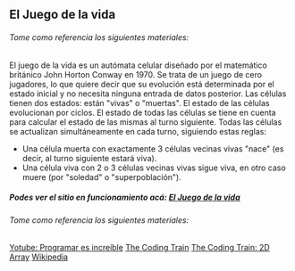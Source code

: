 ## El Juego de la vida
###### Tome como referencia los siguientes materiales:


El juego de la vida es un autómata celular diseñado por el matemático británico John Horton Conway en 1970. Se trata de un juego de cero jugadores, lo que quiere decir que su evolución está determinada por el estado inicial y no necesita ninguna entrada de datos posterior.
Las células tienen dos estados: están "vivas" o "muertas". El estado de las células evolucionan por ciclos. El estado de todas las células se tiene en cuenta para calcular el estado de las mismas al turno siguiente. Todas las células se actualizan simultáneamente en cada turno, siguiendo estas reglas:

- Una célula muerta con exactamente 3 células vecinas vivas "nace" (es decir, al turno siguiente estará viva).
- Una célula viva con 2 o 3 células vecinas vivas sigue viva, en otro caso muere (por "soledad" o "superpoblación").

##### Podes ver el sitio en funcionamiento acá:  [El Juego de la vida](https://ernestosperanza-gol.netlify.app/)

###### Tome como referencia los siguientes materiales: 
[Yotube: Programar es increíble](https://www.youtube.com/watch?v=SjH4CcOAcsg&t=1046s)
[The Coding Train](https://www.youtube.com/watch?v=tENSCEO-LEc)
[The Coding Train: 2D Array](https://www.youtube.com/watch?v=OTNpiLUSiB4)
[Wikipedia](https://en.wikipedia.org/wiki/Conway%27s_Game_of_Life)

